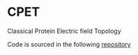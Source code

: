 # CPET
Classical Protein Electric field Topology

Code is sourced in the following [repository](https://github.com/matthew-hennefarth/CPET)
